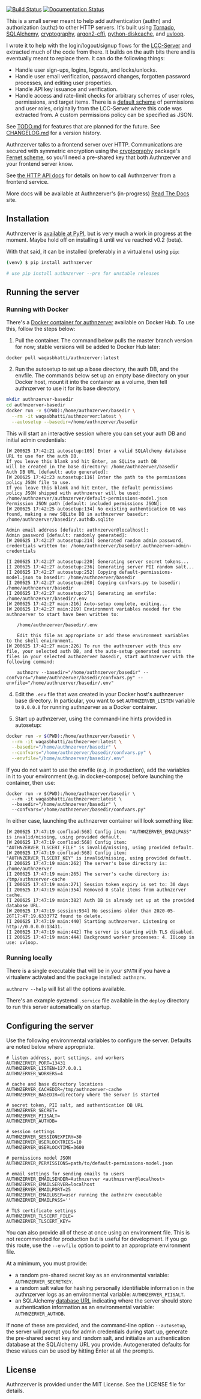 [![Build
Status](https://ci.wbhatti.org/buildStatus/icon?job=authnzerver)](https://ci.wbhatti.org/job/authnzerver) [![Documentation Status](https://readthedocs.org/projects/authnzerver/badge/?version=latest)](https://authnzerver.readthedocs.io/en/latest/?badge=latest)

This is a small server meant to help add authentication (authn) and
authorization (authz) to other HTTP servers. It's built using
[Tornado](http://www.tornadoweb.org), [SQLAlchemy](https://www.sqlalchemy.org/),
[cryptography](https://cryptography.io),
[argon2-cffi](https://argon2-cffi.readthedocs.io/en/stable/),
[python-diskcache](http://www.grantjenks.com/docs/diskcache/), and
[uvloop](https://github.com/MagicStack/uvloop).

I wrote it to help with the login/logout/signup flows for the
[LCC-Server](https://github.com/waqasbhatti/lcc-server) and extracted much of
the code from there. It builds on the auth bits there and is eventually meant to
replace them. It can do the following things:

- Handle user sign-ups, logins, logouts, and locks/unlocks.
- Handle user email verification, password changes, forgotten password
  processes, and editing user properties.
- Handle API key issuance and verification.
- Handle access and rate-limit checks for arbitrary schemes of user roles,
  permissions, and target items. There is a [default
  scheme](https://github.com/waqasbhatti/authnzerver/blob/master/authnzerver/default-permissions-model.json)
  of permissions and user roles, originally from the LCC-Server where this code
  was extracted from. A custom permissions policy can be specified as JSON.

See
[TODO.md](https://github.com/waqasbhatti/authnzerver/blob/master/docs/TODO.md) for
features that are planned for the future. See
[CHANGELOG.md](https://github.com/waqasbhatti/authnzerver/blob/master/CHANGELOG.md)
for a version history.

Authnzerver talks to a frontend server over HTTP. Communications are secured
with symmetric encryption using the [cryptography](https://cryptography.io)
package's [Fernet scheme](https://cryptography.io/en/latest/fernet/), so you'll
need a pre-shared key that both Authnzerver and your frontend server know.

See [the HTTP API docs](https://authnzerver.readthedocs.io/en/latest/api.html)
for details on how to call Authnzerver from a frontend service.

More docs will be available at Authnzerver's (in-progress) [Read The
Docs](https://authnzerver.readthedocs.io/en/latest/) site.


## Installation

Authnzerver is [available at PyPI](https://pypi.org/project/authnzerver/), but
is very much a work in progress at the moment. Maybe hold off on installing it
until we've reached v0.2 (beta).

With that said, it can be installed (preferably in a virtualenv) using `pip`:

```bash
(venv) $ pip install authnzerver

# use pip install authnzerver --pre for unstable releases
```


## Running the server

### Running with Docker

There's a [Docker container for
authnzerver](https://hub.docker.com/r/waqasbhatti/authnzerver) available on
Docker Hub. To use this, follow the steps below:

1. Pull the container. The command below pulls the master branch version for
 now; stable versions will be added to Docker Hub later:

```
docker pull waqasbhatti/authnzerver:latest
```

2. Run the autosetup to set up a base directory, the auth DB, and the
envfile. The commands below set up an empty base directory on your Docker host,
mount it into the container as a volume, then tell authnzerver to use it for its
base directory.

```bash
mkdir authnzerver-basedir
cd authnzerver-basedir
docker run -v $(PWD):/home/authnzerver/basedir \
  --rm -it waqasbhatti/authnzerver:latest \
  --autosetup --basedir=/home/authnzerver/basedir
```

This will start an interactive session where you can set your auth DB and
initial admin credentials:

```
[W 200625 17:42:21 autosetup:105] Enter a valid SQLAlchemy database URL to use for the auth DB.
If you leave this blank and hit Enter, an SQLite auth DB
will be created in the base directory: /home/authnzerver/basedir
Auth DB URL [default: auto generated]:
[W 200625 17:42:23 autosetup:116] Enter the path to the permissions policy JSON file to use.
If you leave this blank and hit Enter, the default permissions
policy JSON shipped with authnzerver will be used: /home/authnzerver/authnzerver/default-permissions-model.json
Permission JSON path [default: included permissions JSON]:
[W 200625 17:42:25 autosetup:134] No existing authentication DB was found, making a new SQLite DB in authnzerver basedir: /home/authnzerver/basedir/.authdb.sqlite

Admin email address [default: authnzerver@localhost]:
Admin password [default: randomly generated]:
[W 200625 17:42:27 autosetup:214] Generated random admin password, credentials written to: /home/authnzerver/basedir/.authnzerver-admin-credentials

[I 200625 17:42:27 autosetup:220] Generating server secret tokens...
[I 200625 17:42:27 autosetup:236] Generating server PII random salt...
[I 200625 17:42:27 autosetup:252] Copying default-permissions-model.json to basedir: /home/authnzerver/basedir
[I 200625 17:42:27 autosetup:260] Copying confvars.py to basedir: /home/authnzerver/basedir
[I 200625 17:42:27 autosetup:271] Generating an envfile: /home/authnzerver/basedir/.env
[W 200625 17:42:27 main:216] Auto-setup complete, exiting...
[W 200625 17:42:27 main:219] Environment variables needed for the authnzerver to start have been written to:

    /home/authnzerver/basedir/.env

    Edit this file as appropriate or add these environment variables to the shell environment.
[W 200625 17:42:27 main:226] To run the authnzerver with this env file, your selected auth DB, and the auto-setup generated secrets files in your selected authnzerver basedir, start authnzerver with the following command:

    authnzrv --basedir="/home/authnzerver/basedir" --confvars="/home/authnzerver/basedir/confvars.py" --envfile="/home/authnzerver/basedir/.env"
```

4. Edit the `.env` file that was created in your Docker host's authnzerver base
   directory. In particular, you want to set `AUTHNZERVER_LISTEN` variable to
   `0.0.0.0` for running authnzerver as a Docker container.

5. Start up authnzerver, using the command-line hints provided in autosetup:

```bash
docker run -v $(PWD):/home/authnzerver/basedir \
  --rm -it waqasbhatti/authnzerver:latest \
  --basedir="/home/authnzerver/basedir" \
  --confvars="/home/authnzerver/basedir/confvars.py" \
  --envfile="/home/authnzerver/basedir/.env"
```

If you do not want to use the envfile (e.g. in production), add the variables in
it to your environment (e.g. in docker-compose) before launching the container,
then use:

```
docker run -v $(PWD):/home/authnzerver/basedir \
  --rm -it waqasbhatti/authnzerver:latest \
  --basedir="/home/authnzerver/basedir" \
  --confvars="/home/authnzerver/basedir/confvars.py"
```

In either case, launching the authnzerver container will look something like:

```
[W 200625 17:47:19 confload:568] Config item: "AUTHNZERVER_EMAILPASS" is invalid/missing, using provided default.
[W 200625 17:47:19 confload:568] Config item: "AUTHNZERVER_TLSCERT_FILE" is invalid/missing, using provided default.
[W 200625 17:47:19 confload:568] Config item: "AUTHNZERVER_TLSCERT_KEY" is invalid/missing, using provided default.
[I 200625 17:47:19 main:262] The server's base directory is: /home/authnzerver
[I 200625 17:47:19 main:265] The server's cache directory is: /tmp/authnzerver-cache
[I 200625 17:47:19 main:271] Session token expiry is set to: 30 days
[I 200625 17:47:19 main:354] Removed 0 stale items from authnzerver cache.
[I 200625 17:47:19 main:382] Auth DB is already set up at the provided database URL.
[W 200625 17:47:19 session:934] No sessions older than 2020-05-26T17:47:19.633377Z found to delete.
[I 200625 17:47:19 main:440] Starting authnzerver. Listening on http://0.0.0.0:13431.
[I 200625 17:47:19 main:442] The server is starting with TLS disabled.
[I 200625 17:47:19 main:444] Background worker processes: 4. IOLoop in use: uvloop.
```

### Running locally

There is a single executable that will be in your `$PATH` if you have a
virtualenv activated and the package installed: `authnzrv`.

`authnzrv --help` will list all the options available.

There's an example systemd `.service` file available in the `deploy` directory
to run this server automatically on startup.


## Configuring the server

Use the following environmental variables to configure the server. Defaults are
noted below where appropriate.

```
# listen address, port settings, and workers
AUTHNZERVER_PORT=13431
AUTHNZERVER_LISTEN=127.0.0.1
AUTHNZERVER_WORKERS=4

# cache and base directory locations
AUTHNZERVER_CACHEDIR=/tmp/authnzerver-cache
AUTHNZERVER_BASEDIR=directory where the server is started

# secret token, PII salt, and authentication DB URL
AUTHNZERVER_SECRET=
AUTHNZERVER_PIISALT=
AUTHNZERVER_AUTHDB=

# session settings
AUTHNZERVER_SESSIONEXPIRY=30
AUTHNZERVER_USERLOCKTRIES=10
AUTHNZERVER_USERLOCKTIME=3600

# permissions model JSON
AUTHNZERVER_PERMISSIONS=path/to/default-permissions-model.json

# email settings for sending emails to users
AUTHNZERVER_EMAILSENDER=Authnzerver <authnzerver@localhost>
AUTHNZERVER_EMAILSERVER=localhost
AUTHNZERVER_EMAILPORT=25
AUTHNZERVER_EMAILUSER=user running the authnzrv executable
AUTHNZERVER_EMAILPASS=''

# TLS certificate settings
AUTHNZERVER_TLSCERT_FILE=
AUTHNZERVER_TLSCERT_KEY=
```

You can also provide all of these at once using an environment file. This is not
recommended for production but is useful for development. If you go this route,
use the `--envfile` option to point to an appropriate environment file.

At a minimum, you must provide:

- a random pre-shared secret key as an environmental variable:
  `AUTHNZERVER_SECRETKEY`.
- a random salt value for hashing personally identifiable information in the
  authnzerver logs as an environmental variable: `AUTHNZERVER_PIISALT`.
- an SQLAlchemy [database
  URL](https://docs.sqlalchemy.org/en/latest/core/engines.html#database-urls)
  indicating where the server should store authentication information as an
  environmental variable: `AUTHNZERVER_AUTHDB`.

If none of these are provided, and the command-line option
`--autosetup`, the server will prompt you for admin credentials during
start up, generate the pre-shared secret key and random salt, and initialize an
authentication database at the SQLAlchemy URL you provide. Autogenerated
defaults for these values can be used by hitting Enter at all the prompts.


## License

Authnzerver is provided under the MIT License. See the LICENSE file for details.
